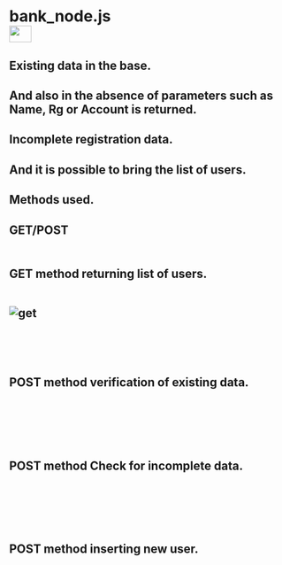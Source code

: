# bank_node.js<br>  <img align="center" alto="Ellen-Git" height="30" width="40" src="https://cdn.jsdelivr.net/gh/devicons/devicon/icons/nodejs/nodejs-original.svg">

<h2> Existing data in the base.
<h2> And also in the absence of parameters such as Name, Rg or Account is returned.
<h2> Incomplete registration data.
<h2> And it is possible to bring the list of users.
<h2> Methods used.
<h2> GET/POST
<br></br>

<h2> GET method returning list of users.
<br><br>

![get](https://user-images.githubusercontent.com/122386488/234482209-8ba20bf9-fd8f-435f-b1e0-89fc945ccfff.png)


<br><br>

<h2> POST method verification of existing data.
<br><br>


<br><br>

<h2> POST method Check for incomplete data.
<br><br>


<br><br>

<h2> POST method inserting new user.
<br><br>

